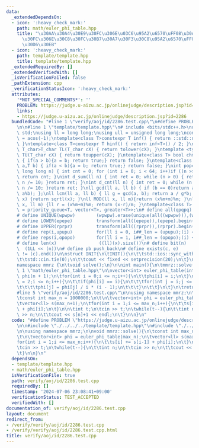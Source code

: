 ```yaml
---
data:
  _extendedDependsOn:
  - icon: ':heavy_check_mark:'
    path: math/euler_phi_table.hpp
    title: "\u30AA\u30A4\u30E9\u30FC\u306E\u03C6\u95A2\u6570\uFF08\u30AA\u30A4\u30E9\
      \u30FC\u306E\u30C8\u30FC\u30B7\u30A7\u30F3\u30C8\u95A2\u6570\uFF09\u30C6\u30FC\
      \u30D6\u30EB"
  - icon: ':heavy_check_mark:'
    path: template/template.hpp
    title: template/template.hpp
  _extendedRequiredBy: []
  _extendedVerifiedWith: []
  _isVerificationFailed: false
  _pathExtension: cpp
  _verificationStatusIcon: ':heavy_check_mark:'
  attributes:
    '*NOT_SPECIAL_COMMENTS*': ''
    PROBLEM: https://judge.u-aizu.ac.jp/onlinejudge/description.jsp?id=2286
    links:
    - https://judge.u-aizu.ac.jp/onlinejudge/description.jsp?id=2286
  bundledCode: "#line 1 \"verify/aoj/id/2286.test.cpp\"\n#define PROBLEM \"https://judge.u-aizu.ac.jp/onlinejudge/description.jsp?id=2286\"\
    \n\n#line 1 \"template/template.hpp\"\n# include <bits/stdc++.h>\nusing namespace\
    \ std;\nusing ll = long long;\nusing ull = unsigned long long;\nconst double pi\
    \ = acos(-1);\ntemplate<class T>constexpr T inf() { return ::std::numeric_limits<T>::max();\
    \ }\ntemplate<class T>constexpr T hinf() { return inf<T>() / 2; }\ntemplate <typename\
    \ T_char>T_char TL(T_char cX) { return tolower(cX); }\ntemplate <typename T_char>T_char\
    \ TU(T_char cX) { return toupper(cX); }\ntemplate<class T> bool chmin(T& a,T b)\
    \ { if(a > b){a = b; return true;} return false; }\ntemplate<class T> bool chmax(T&\
    \ a,T b) { if(a < b){a = b; return true;} return false; }\nint popcnt(unsigned\
    \ long long n) { int cnt = 0; for (int i = 0; i < 64; i++)if ((n >> i) & 1)cnt++;\
    \ return cnt; }\nint d_sum(ll n) { int ret = 0; while (n > 0) { ret += n % 10;\
    \ n /= 10; }return ret; }\nint d_cnt(ll n) { int ret = 0; while (n > 0) { ret++;\
    \ n /= 10; }return ret; }\nll gcd(ll a, ll b) { if (b == 0)return a; return gcd(b,\
    \ a%b); };\nll lcm(ll a, ll b) { ll g = gcd(a, b); return a / g*b; };\nll iroot(ll\
    \ x) {return sqrtl(x); }\nll MOD(ll x, ll m){return (x%m+m)%m; }\nll FLOOR(ll\
    \ x, ll m) {ll r = (x%m+m)%m; return (x-r)/m; }\ntemplate<class T> using dijk\
    \ = priority_queue<T, vector<T>, greater<T>>;\n# define all(qpqpq)           (qpqpq).begin(),(qpqpq).end()\n\
    # define UNIQUE(wpwpw)        (wpwpw).erase(unique(all((wpwpw))),(wpwpw).end())\n\
    # define LOWER(epepe)         transform(all((epepe)),(epepe).begin(),TL<char>)\n\
    # define UPPER(rprpr)         transform(all((rprpr)),(rprpr).begin(),TU<char>)\n\
    # define rep(i,upupu)         for(ll i = 0, i##_len = (upupu);(i) < (i##_len);(i)++)\n\
    # define reps(i,opopo)        for(ll i = 1, i##_len = (opopo);(i) <= (i##_len);(i)++)\n\
    # define len(x)                ((ll)(x).size())\n# define bit(n)             \
    \  (1LL << (n))\n# define pb push_back\n# define exists(c, e)         ((c).find(e)\
    \ != (c).end())\n\nstruct INIT{\n\tINIT(){\n\t\tstd::ios::sync_with_stdio(false);\n\
    \t\tstd::cin.tie(0);\n\t\tcout << fixed << setprecision(20);\n\t}\n}INIT;\n\n\
    namespace mmrz {\n\tvoid solve();\n}\n\nint main(){\n\tmmrz::solve();\n}\n#line\
    \ 1 \"math/euler_phi_table.hpp\"\n\nvector<int> euler_phi_table(int n){\n\tvector<int>\
    \ phi(n + 1);\n\tfor(int i = 0;i <= n;i++){\n\t\tphi[i] = i;\n\t}\n\tfor(int i\
    \ = 2;i <= n;i++){\n\t\tif(phi[i] == i){\n\t\t\tfor(int j = i;j <= n;j += i){\n\
    \t\t\t\tphi[j] = phi[j] / i * (i - 1);\n\t\t\t}\n\t\t}\n\t}\n\treturn phi;\n}\n\
    #line 5 \"verify/aoj/id/2286.test.cpp\"\n\nusing namespace mmrz;\n\nvoid mmrz::solve(){\n\
    \tconst int max_n = 1000000;\n\t\n\tvector<int> phi = euler_phi_table(max_n);\n\
    \tvector<ll> s(max_n+1);\n\tfor(int i = 1;i <= max_n;i++){\n\t\ts[i] += s[i-1]\
    \ + phi[i];\n\t}\n\n\tint t;\n\tcin >> t;\n\twhile(t--){\n\t\tint n;\n\t\tcin\
    \ >> n;\n\t\tcout << s[n]+1 << endl;\n\t}\n\n}\n"
  code: "#define PROBLEM \"https://judge.u-aizu.ac.jp/onlinejudge/description.jsp?id=2286\"\
    \n\n#include \"./../../../template/template.hpp\"\n#include \"./../../../math/euler_phi_table.hpp\"\
    \n\nusing namespace mmrz;\n\nvoid mmrz::solve(){\n\tconst int max_n = 1000000;\n\
    \t\n\tvector<int> phi = euler_phi_table(max_n);\n\tvector<ll> s(max_n+1);\n\t\
    for(int i = 1;i <= max_n;i++){\n\t\ts[i] += s[i-1] + phi[i];\n\t}\n\n\tint t;\n\
    \tcin >> t;\n\twhile(t--){\n\t\tint n;\n\t\tcin >> n;\n\t\tcout << s[n]+1 << endl;\n\
    \t}\n\n}\n"
  dependsOn:
  - template/template.hpp
  - math/euler_phi_table.hpp
  isVerificationFile: true
  path: verify/aoj/id/2286.test.cpp
  requiredBy: []
  timestamp: '2024-07-06 23:08:41+09:00'
  verificationStatus: TEST_ACCEPTED
  verifiedWith: []
documentation_of: verify/aoj/id/2286.test.cpp
layout: document
redirect_from:
- /verify/verify/aoj/id/2286.test.cpp
- /verify/verify/aoj/id/2286.test.cpp.html
title: verify/aoj/id/2286.test.cpp
---
```

